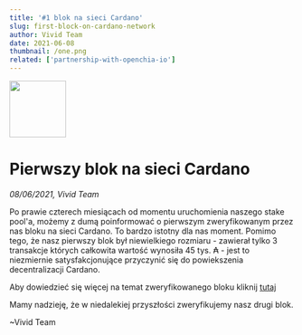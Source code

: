 ```yaml
---
title: '#1 blok na sieci Cardano'
slug: first-block-on-cardano-network
author: Vivid Team
date: 2021-06-08
thumbnail: /one.png
related: ['partnership-with-openchia-io']
---
```


<div class="d-flex align-center mb-4">
  <img width="100" height="100" src="/one.png" class="mr-4">
  <h1 class="d-inline-block mb-0 text-left">Pierwszy blok na sieci Cardano</h1>
</div>

<i class="mb-4">08/06/2021, Vivid Team</i>

Po prawie czterech miesiącach od momentu uruchomienia naszego stake pool'a, możemy z dumą
poinformować o pierwszym zweryfikowanym przez nas bloku na sieci Cardano. To bardzo istotny
dla nas moment. Pomimo tego, że nasz pierwszy blok był niewielkiego rozmiaru -
zawierał tylko 3 transakcje których całkowita wartość wynosiła 45 tys. ₳ - jest to niezmiernie
satysfakcjonujące przyczynić się do powiekszenia decentralizacji Cardano.

Aby dowiedzieć się więcej na temat zweryfikowanego bloku kliknij [tutaj](https://cardanoscan.io/transactions?blockHeight=5823813)

Mamy nadzieję, że w niedalekiej przyszłości zweryfikujemy nasz drugi blok.

~Vivid Team
